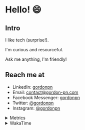 # Hello! 😄

## Intro

I like tech (surprise!).

I'm curious and resourceful.

Ask me anything, I'm friendly!

## Reach me at

- LinkedIn: [gordonpn](https://www.linkedin.com/in/gordonpn/)
- Email: [contact@gordon-pn.com](mailto:contact@gordon-pn.com)
- Facebook Messenger: [gordonpn](https://www.messenger.com/t/Gordonpn)
- Twitter: [@gordonpn](https://twitter.com/Gordonpn)
- Instagram: [@gordonpn](https://www.instagram.com/gordonpn/)

<details>
  <summary>Metrics</summary>

  <img align="center" src="https://github.com/gordonpn/gordonpn/blob/master/github-metrics.svg" alt="GitHub Metrics">

</details>

<details>
  <summary>WakaTime</summary>

  <!--START_SECTION:waka-->
📊 **This Week I Spent My Time On** 

```text
💬 Programming Languages: 
Java                     8 hrs 32 mins       ███████████████████░░░░░░   74.56 % 
XML                      1 hr 13 mins        ███░░░░░░░░░░░░░░░░░░░░░░   10.70 % 
Brazil Dependency Config 1 hr 7 mins         ██░░░░░░░░░░░░░░░░░░░░░░░   09.75 % 
Makefile                 26 mins             █░░░░░░░░░░░░░░░░░░░░░░░░   03.91 % 
Bash                     4 mins              ░░░░░░░░░░░░░░░░░░░░░░░░░   00.64 % 

🔥 Editors: 
IntelliJ IDEA            11 hrs 20 mins      █████████████████████████   98.98 % 
VS Code                  4 mins              ░░░░░░░░░░░░░░░░░░░░░░░░░   00.64 % 
Cursor                   2 mins              ░░░░░░░░░░░░░░░░░░░░░░░░░   00.38 % 
```


 Last Updated on 11/11/2024 10:24:25 UTC
<!--END_SECTION:waka-->
</details>
